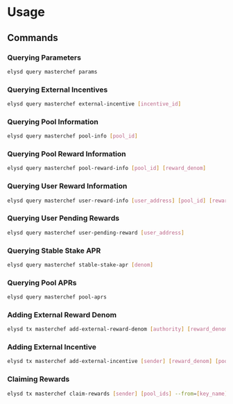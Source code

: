 <!--
order: 2
-->

# Usage

## Commands

### Querying Parameters

```bash
elysd query masterchef params
```

### Querying External Incentives

```bash
elysd query masterchef external-incentive [incentive_id]
```

### Querying Pool Information

```bash
elysd query masterchef pool-info [pool_id]
```

### Querying Pool Reward Information

```bash
elysd query masterchef pool-reward-info [pool_id] [reward_denom]
```

### Querying User Reward Information

```bash
elysd query masterchef user-reward-info [user_address] [pool_id] [reward_denom]
```

### Querying User Pending Rewards

```bash
elysd query masterchef user-pending-reward [user_address]
```

### Querying Stable Stake APR

```bash
elysd query masterchef stable-stake-apr [denom]
```

### Querying Pool APRs

```bash
elysd query masterchef pool-aprs
```

### Adding External Reward Denom

```bash
elysd tx masterchef add-external-reward-denom [authority] [reward_denom] [min_amount] [supported] --from=[key_name] --chain-id=[chain_id] --yes --gas=[gas_limit]
```

### Adding External Incentive

```bash
elysd tx masterchef add-external-incentive [sender] [reward_denom] [pool_id] [from_block] [to_block] [amount_per_block] --from=[key_name] --chain-id=[chain_id] --yes --gas=[gas_limit]
```

### Claiming Rewards

```bash
elysd tx masterchef claim-rewards [sender] [pool_ids] --from=[key_name] --chain-id=[chain_id] --yes --gas=[gas_limit]
```
